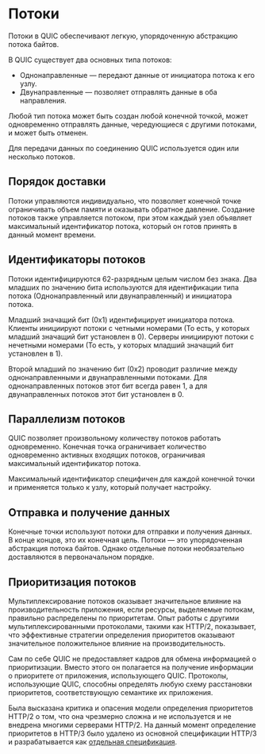 # Потоки
Потоки в QUIC обеспечивают легкую, упорядоченную абстракцию потока байтов.

В QUIC существует два основных типа потоков:
 - Однонаправленные — передают данные от инициатора потока к его узлу.
 - Двунаправленные — позволяет отправлять данные в оба направления.

Любой тип потока может быть создан любой конечной точкой, может
одновременно отправлять данные, чередующиеся с другими потоками,
и может быть отменен.

Для передачи данных по соединению QUIC используется один или несколько потоков.


## Порядок доставки
Потоки управляются индивидуально, что позволяет конечной точке ограничивать
объем памяти и оказывать обратное давление. Создание потоков также управляется
потоком, при этом каждый узел объявляет максимальный идентификатор потока, который
он готов принять в данный момент времени.

## Идентификаторы потоков
Потоки идентифицируются 62-разрядным целым числом без знака. Два младших по значению
бита используются для идентификации типа потока (Однонаправленный или двунаправленный)
и инициатора потока.

Младший значащий бит (0x1) идентифицирует инициатора потока. Клиенты инициируют потоки
с четными номерами (То есть, у которых младший значащий бит установлен в 0). Серверы
инициируют потоки с нечетными номерами (То есть, у которых младший значащий бит установлен в 1).

Второй младший по значению бит (0x2) проводит различие между однонаправленными
и двунаправленными потоками. Для однонаправленных потоков этот бит всегда равен 1,
а для двунаправленных потоков этот бит установлен в 0.


## Параллелизм потоков
QUIC позволяет произвольному количеству потоков работать одновременно. Конечная
точка ограничивает количество одновременно активных входящих потоков, ограничивая
максимальный идентификатор потока.

Максимальный идентификатор специфичен для каждой конечной точки и применяется только
к узлу, который получает настройку.


## Отправка и получение данных
Конечные точки используют потоки для отправки и получения данных. В конце концов,
это их конечная цель. Потоки — это упорядоченная абстракция потока байтов. Однако
отдельные потоки необязательно доставляются в первоначальном порядке.


## Приоритизация потоков
Мультиплексирование потоков оказывает значительное влияние на производительность
приложения, если ресурсы, выделяемые потокам, правильно распределены по приоритетам.
Опыт работы с другими мультиплексированными протоколами, такими как HTTP/2, показывает,
что эффективные стратегии определения приоритетов оказывают значительное положительное
влияние на производительность.

Сам по себе QUIC не предоставляет кадров для обмена информацией о приоритизации.
Вместо этого он полагается на получение информации о приоритете от приложения,
использующего QUIC. Протоколы, использующие QUIC, способны определять любую
схему расстановки приоритетов, соответствующую семантике их приложения.

Была высказана критика и опасения модели определения приоритетов HTTP/2 о том,
что она чрезмерно сложна и не используется и не внедрена многими серверами HTTP/2.
На данный момент определение приоритетов в HTTP/3 было удалено из основной спецификации
HTTP/3 и разрабатывается как [отдельная спецификация](https://tools.ietf.org/html/draft-ietf-httpbis-priority).
